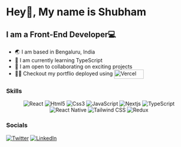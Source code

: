 Hey👋, My name is Shubham
=======================
## I am a Front-End Developer💻
* 🌏 I am based in Bengaluru, India
* 📖 I am currently learning TypeScript
* 🤝 I am open to collaborating on exciting projects
* 🧑‍💻 Checkout my portflio deployed using <a target="_blank" rel="noreferrer" href='https://shubhamprakashdev.vercel.app/'><img align='center' width="80" height="25" src='https://img.shields.io/badge/Vercel-000000?style=for-the-badge&logo=vercel&logoColor=white' alt='Vercel'/></a>

### Skills
<p align='center'>
<img src='https://img.shields.io/badge/React-20232A?style=for-the-badge&logo=react&logoColor=61DAFB' alt='React'/>
<img src='https://img.shields.io/badge/HTML5-E34F26?style=for-the-badge&logo=html5&logoColor=white' alt='Html5'/>
<img src='https://img.shields.io/badge/CSS3-1572B6?style=for-the-badge&logo=css3&logoColor=white' alt='Css3'/>
<img src='https://img.shields.io/badge/JavaScript-F7DF1E?style=for-the-badge&logo=JavaScript&logoColor=white' alt='JavaScript'/>
<img src='https://img.shields.io/badge/Next.js-000?logo=nextdotjs&logoColor=fff&style=for-the-badge' alt='Nextjs'/>
<img src='https://img.shields.io/badge/TypeScript-007ACC?style=for-the-badge&logo=typescript&logoColor=white' alt='TypeScript'/>
<img src='https://img.shields.io/badge/React_Native-20232A?style=for-the-badge&logo=react&logoColor=61DAFB' alt='React Native'/>
<img src='https://img.shields.io/badge/Tailwind_CSS-38B2AC?style=for-the-badge&logo=tailwind-css&logoColor=white' alt='Tailwind CSS'/>
<img src='https://img.shields.io/badge/Redux-593D88?style=for-the-badge&logo=redux&logoColor=white' alt='Redux'/>
</p>

### Socials
<p align='left'> 
<a target="_blank" rel="noreferrer" href='https://twitter.com/Shub4am/'><img src='https://img.shields.io/badge/Twitter-1DA1F2?style=for-the-badge&logo=twitter&logoColor=white' alt='Twitter'/></a>
<a target="_blank" rel="noreferrer" href='https://www.linkedin.com/in/shub4am/'><img src='https://img.shields.io/badge/LinkedIn-0077B5?style=for-the-badge&logo=linkedin&logoColor=white' alt='LinkedIn'/></a>
</p>

<!-- ### Stats
<p align='left'> 

<img src='https://github-readme-stats.vercel.app/api?username=shub4am&theme=white' alt='readme stats'/>
</p> -->
